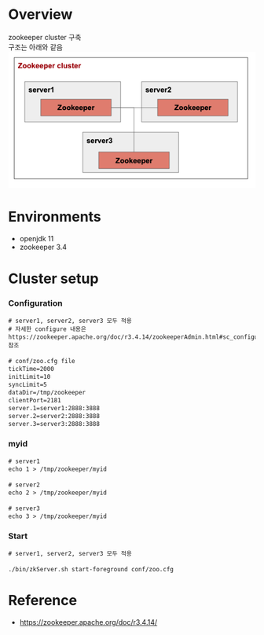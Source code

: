 # Overview
zookeeper cluster 구축<br>
구조는 아래와 같음<br>
![alt text](architecture.png)

# Environments
* openjdk 11
* zookeeper 3.4

# Cluster setup
### Configuration
```shell
# server1, server2, server3 모두 적용
# 자세한 configure 내용은 https://zookeeper.apache.org/doc/r3.4.14/zookeeperAdmin.html#sc_configuration 참조

# conf/zoo.cfg file
tickTime=2000
initLimit=10
syncLimit=5
dataDir=/tmp/zookeeper
clientPort=2181
server.1=server1:2888:3888
server.2=server2:2888:3888
server.3=server3:2888:3888
```

### myid
```shell
# server1
echo 1 > /tmp/zookeeper/myid

# server2
echo 2 > /tmp/zookeeper/myid

# server3
echo 3 > /tmp/zookeeper/myid
```

### Start
```shell
# server1, server2, server3 모두 적용

./bin/zkServer.sh start-foreground conf/zoo.cfg
```




# Reference
* https://zookeeper.apache.org/doc/r3.4.14/
